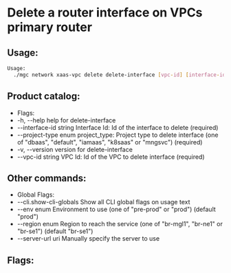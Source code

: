 # Delete a router interface on VPCs primary router

## Usage:
```bash
Usage:
  ./mgc network xaas-vpc delete delete-interface [vpc-id] [interface-id] [flags]
```

## Product catalog:
- Flags:
- -h, --help                  help for delete-interface
- --interface-id string   Interface Id: Id of the interface to delete (required)
- --project-type enum     project_type: Project type to delete interface (one of "dbaas", "default", "iamaas", "k8saas" or "mngsvc") (required)
- -v, --version               version for delete-interface
- --vpc-id string         VPC Id: Id of the VPC to delete interface (required)

## Other commands:
- Global Flags:
- --cli.show-cli-globals   Show all CLI global flags on usage text
- --env enum               Environment to use (one of "pre-prod" or "prod") (default "prod")
- --region enum            Region to reach the service (one of "br-mgl1", "br-ne1" or "br-se1") (default "br-se1")
- --server-url uri         Manually specify the server to use

## Flags:
```bash

```

